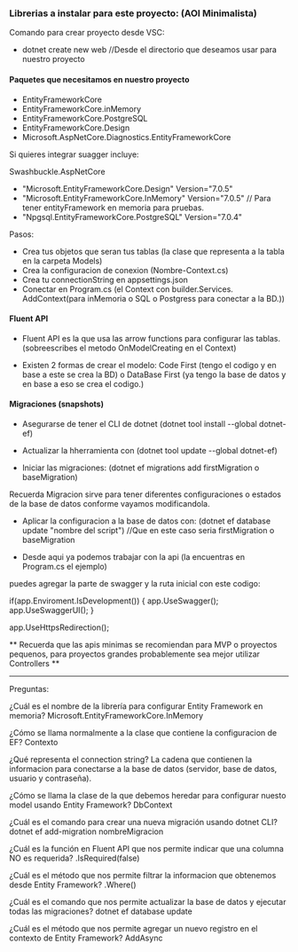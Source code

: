 ### Librerias a instalar para este proyecto: (AOI Minimalista)

Comando para crear proyecto desde VSC:

- dotnet create new web //Desde el directorio que deseamos usar para nuestro proyecto

#### Paquetes que necesitamos en nuestro proyecto

- EntityFrameworkCore
- EntityFrameworkCore.inMemory
- EntityFrameworkCore.PostgreSQL
- EntityFrameworkCore.Design
- Microsoft.AspNetCore.Diagnostics.EntityFrameworkCore

Si quieres integrar suagger incluye:

Swashbuckle.AspNetCore

- "Microsoft.EntityFrameworkCore.Design" Version="7.0.5"
- "Microsoft.EntityFrameworkCore.InMemory" Version="7.0.5" // Para tener entityFramework en memoria para pruebas.
- "Npgsql.EntityFrameworkCore.PostgreSQL" Version="7.0.4"

Pasos:

- Crea tus objetos que seran tus tablas (la clase que representa a la tabla en la carpeta Models)
- Crea la configuracion de conexion (Nombre-Context.cs)
- Crea tu connectionString en appsettings.json
- Conectar en Program.cs (el Context con builder.Services. AddContext(para inMemoria o SQL o Postgress para conectar a la BD.))

#### Fluent API

- Fluent API es la que usa las arrow functions para configurar las tablas. (sobreescribes el metodo OnModelCreating en el Context)

- Existen 2 formas de crear el modelo: Code First (tengo el codigo y en base a este se crea la BD) o DataBase First (ya tengo la base de datos y en base a eso se crea el codigo.)

#### Migraciones (snapshots)

- Asegurarse de tener el CLI de dotnet (dotnet tool install --global dotnet-ef)

- Actualizar la hherramienta con (dotnet tool update --global dotnet-ef)

- Iniciar las migraciones: (dotnet ef migrations add firstMigration o baseMigration)

Recuerda Migracion sirve para tener diferentes configuraciones o estados de la base de datos conforme vayamos modificandola.

- Aplicar la configuracion a la base de datos con: (dotnet ef database update "nombre del script") //Que en este caso seria firstMigration o baseMigration

* Desde aqui ya podemos trabajar con la api (la encuentras en Program.cs el ejemplo)

puedes agregar la parte de swagger y la ruta inicial con este codigo:

if(app.Enviroment.IsDevelopment())
{
app.UseSwagger();
app.UseSwaggerUI();
}

app.UseHttpsRedirection();

** Recuerda que las apis minimas se recomiendan para MVP o proyectos pequenos, para proyectos grandes probablemente sea mejor utilizar Controllers **

---

Preguntas:

¿Cuál es el nombre de la librería para configurar Entity Framework en memoria?
Microsoft.EntityFrameworkCore.InMemory

¿Cómo se llama normalmente a la clase que contiene la configuracion de EF?
Contexto

¿Qué representa el connection string?
La cadena que contienen la informacion para conectarse a la base de datos (servidor, base de datos, usuario y contraseña).

¿Cómo se llama la clase de la que debemos heredar para configurar nuesto model usando Entity Framework?
DbContext

¿Cuál es el comando para crear una nueva migración usando dotnet CLI?
dotnet ef add-migration nombreMigracion

¿Cuál es la función en Fluent API que nos permite indicar que una columna NO es requerida?
.IsRequired(false)

¿Cuál es el método que nos permite filtrar la informacion que obtenemos desde Entity Framework?
.Where()

¿Cuál es el comando que nos permite actualizar la base de datos y ejecutar todas las migraciones?
dotnet ef database update

¿Cuál es el método que nos permite agregar un nuevo registro en el contexto de Entity Framework?
AddAsync
